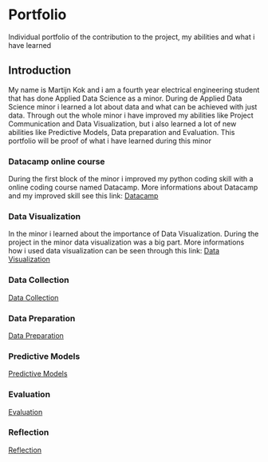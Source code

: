 # Portfolio
Individual portfolio of the contribution to the project, my abilities and what i have learned

## Introduction
My name is Martijn Kok and i am a fourth year electrical engineering student that has done Applied Data Science as a minor. During de Applied Data Science minor i learned a lot about data and what can be achieved with just data. Through out the whole minor i have improved my abilities like Project Communication and Data Visualization, but i also learned a lot of new abilities like Predictive Models, Data preparation and Evaluation. This portfolio will be proof of what i have learned during this minor

### Datacamp online course
During the first block of the minor i improved my python coding skill with a online coding course named Datacamp. More informations about Datacamp and my improved skill see this link: [Datacamp](Datacamp/)

### Data Visualization
In the minor i learned about the importance of Data Visualization. During the project in the minor data visualization was a big part. More informations how i used data visualization can be seen through this link: [Data Visualization](Data_Visualization/)

### Data Collection

[Data Collection](Data_Collection/)

### Data Preparation
[Data Preparation](Data_Preparation/)

### Predictive Models
[Predictive Models](Predictive_Models/)

### Evaluation
[Evaluation](Evaluation/)

### Reflection
[Reflection](Reflection/)
